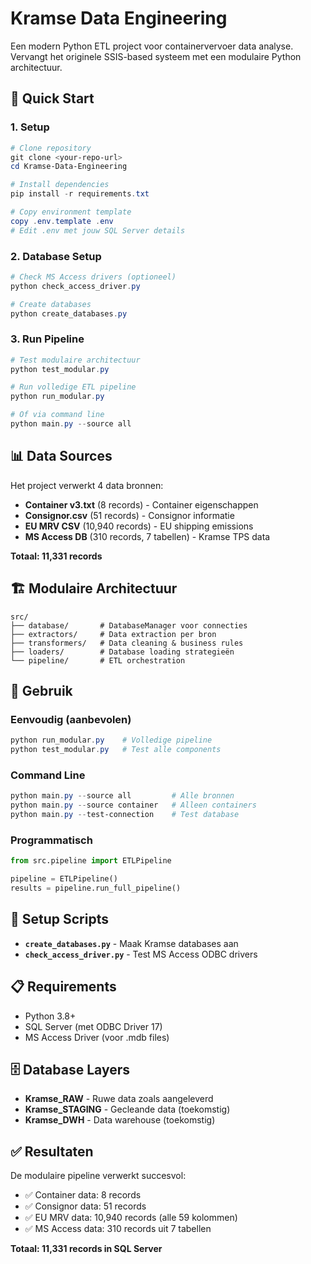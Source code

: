 # Kramse Data Engineering

Een modern Python ETL project voor containervervoer data analyse. Vervangt het originele SSIS-based systeem met een modulaire Python architectuur.

## 🚀 Quick Start

### 1. Setup
```powershell
# Clone repository
git clone <your-repo-url>
cd Kramse-Data-Engineering

# Install dependencies
pip install -r requirements.txt

# Copy environment template
copy .env.template .env
# Edit .env met jouw SQL Server details
```

### 2. Database Setup
```powershell
# Check MS Access drivers (optioneel)
python check_access_driver.py

# Create databases
python create_databases.py
```

### 3. Run Pipeline
```powershell
# Test modulaire architectuur
python test_modular.py

# Run volledige ETL pipeline
python run_modular.py

# Of via command line
python main.py --source all
```

## 📊 Data Sources

Het project verwerkt 4 data bronnen:
- **Container v3.txt** (8 records) - Container eigenschappen
- **Consignor.csv** (51 records) - Consignor informatie  
- **EU MRV CSV** (10,940 records) - EU shipping emissions
- **MS Access DB** (310 records, 7 tabellen) - Kramse TPS data

**Totaal: 11,331 records**

## 🏗️ Modulaire Architectuur

```
src/
├── database/       # DatabaseManager voor connecties
├── extractors/     # Data extraction per bron
├── transformers/   # Data cleaning & business rules
├── loaders/        # Database loading strategieën
└── pipeline/       # ETL orchestration
```

## 🎯 Gebruik

### Eenvoudig (aanbevolen)
```powershell
python run_modular.py    # Volledige pipeline
python test_modular.py   # Test alle components
```

### Command Line
```powershell
python main.py --source all         # Alle bronnen
python main.py --source container   # Alleen containers
python main.py --test-connection    # Test database
```

### Programmatisch
```python
from src.pipeline import ETLPipeline

pipeline = ETLPipeline()
results = pipeline.run_full_pipeline()
```

## 🔧 Setup Scripts

- **`create_databases.py`** - Maak Kramse databases aan
- **`check_access_driver.py`** - Test MS Access ODBC drivers

## 📋 Requirements

- Python 3.8+
- SQL Server (met ODBC Driver 17)
- MS Access Driver (voor .mdb files)

## 🗄️ Database Layers

- **Kramse_RAW** - Ruwe data zoals aangeleverd
- **Kramse_STAGING** - Gecleande data (toekomstig)
- **Kramse_DWH** - Data warehouse (toekomstig)

## ✅ Resultaten

De modulaire pipeline verwerkt succesvol:
- ✅ Container data: 8 records
- ✅ Consignor data: 51 records  
- ✅ EU MRV data: 10,940 records (alle 59 kolommen)
- ✅ MS Access data: 310 records uit 7 tabellen

**Totaal: 11,331 records in SQL Server**
